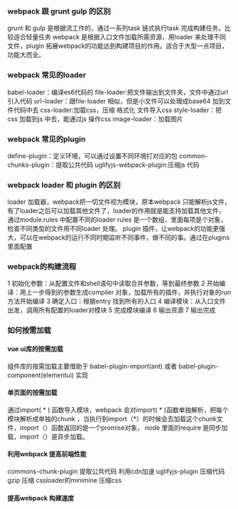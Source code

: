 ### webpack 跟 grunt gulp 的区别
grunt 和 gulp 是根据流工作的，通过一系列task 链式执行task 完成构建任务，比较适合轻量任务
webpack 是根据入口文件加载所需资源，用loader 来处理不同文件，plugin 拓展webpack的功能达到构建项目的作用。适合于大型一点项目，功能大而全。

### webpack 常见的loader
babel-loader：编译es6代码的
file-loader:把文件输出到文件夹，文件中通过url 引入代码
url-loader：跟file-loader 相似，但是小文件可以处理成base64 加到文件代码中去
css-loader:加载css，压缩 格式化 文件导入css
style-loader：把css 加载到js 中去，能通过js 操作css 
image-loader：加载图片

### webpack 常见的plugin 
define-plugin：定义环境，可以通过设置不同环境打对应的包
common-chunks-plugin：提取公共代码
uglifyjs-webpack-plugin:压缩js 代码

### webpack loader 和 plugin 的区别
loader 加载器，webpack把一切文件视为模块，原本webpack 只能解析js文件，有了loader之后可以加载其他文件了，loader的作用就是能支持加载其他文件，
通过module.rules 中配置不同的loader rules 是一个数组，里面每项是个对象，检查不同类型的文件用不同loader 处理。
plugin 插件，让webpack的功能更强大，可以在webpack的运行不同时期监听不同事件，做不同的事。通过在plugins 里面配置

### webpack的构建流程
1 初始化参数：从配置文件和shell语句中读取合并参数，等到最终参数
2 开始编译：用上一步得到的参数生成compiler 对象，加载所有的插件，并执行对象的run 方法开始编译
3 确定入口：根据entry 找到所有的入口
4 编译模块：从入口文件出发，调用所有配置的loader对模块
5 完成模块编译
6 输出资源
7 输出完成

### 如何按需加载
#### vue ui库的按需加载
组件库的按需加载主要借助于 babel-plugin-import(ant) 或者 babel-plugin-component(elementui) 实现
#### 单页面的按需加载
通过import( * ) 函数导入模块，webpack 会对import( * )函数单独解析，把每个模块解析成单独的chunk ，当执行到import（*）的时候会去加载这个chunk文件，import（）函数返回的是一个promise对象，
node 里面的require 是同步加载，import（）是异步加载。

#### 利用webpack 提高前端性能
commons-chunk-plugin 提取公共代码
利用cdn加速
uglifyjs-plugin 压缩代码 gzip 压缩  cssloader的minimine 压缩css 

#### 提高webpack 构建速度


